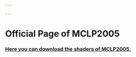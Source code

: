 ```yaml
---

---
```

# Official Page of MCLP2005

### [Here you can download the shaders of MCLP2005.](https://github.com/MCLP2005/MCLP2005-s-Minecraft-shaders/releases "Github")